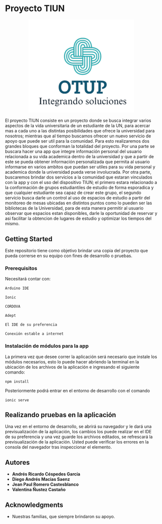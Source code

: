 # Proyecto TIUN

<p align="center">
  <img src="https://raw.githubusercontent.com/Vauzc/Embebidos/master/APP%20-%20UN%20App/src/assets/Imagenes/otup.png" title="OTUP: Integrando Soluciones" alt="" width="350" >
</p>

El proyecto TIUN consiste en un proyecto donde se busca integrar varios aspectos de la vida universitaria de un estudiante de la UN, para acercar mas a cada uno a las distintas posibilidades que ofrece la universidad para nosotros; mientras que al tiempo buscamos ofrecer un nuevo servicio de apoyo que puede ser util para la comunidad. Para esto realizaremos dos grandes bloques que conforman la totalidad del proyecto. Por una parte se buscara hacer una app que integre información personal del usuario relacionada a su vida academica dentro de la universidad y que a partir de este se pueda obtener información personalizada que permita al usuario informarse en varios ambitos que puedan ser utiles para su vida personal y academica donde la universidad pueda verse involucrada. Por otra parte, buscaremos brindar dos servicios a la comunidad que estaran vinculados con la app y con el uso del dispositivo TIUN; el primero estara relacionado a la conformación de grupos estudiantiles de estudio de forma esporadica y que cualquier estudiante sea capaz de crear este grupo, el segundo servicio busca darle un control al uso de espacios de estudio a partir del monitoreo de mesas ubicadas en distintos puntos como lo pueden ser las bibliotecas de la Universidad, para de esta manera permitir al usuario observar que espacios estan disponibles, darle la oportunidad de reservar y asi facilitar la obtencion de lugares de estudio y optimizar los tiempos del mismo.

## Getting Started

Este repositorio tiene como objetivo brindar una copia del proyecto que pueda correrse en su equipo con fines de desarrollo o pruebas.

### Prerequisitos

Necesitará contar con:

```
Arduino IDE
```

```
Ionic
```

```
CORDOVA
```

```
Adept
```

```
El IDE de su preferencia
```

```
Conexión estable a internet
```

### Instalación de módulos para la app

La primera vez que desee correr la aplicación será necesario que instale los módulos necesarios, esto lo puede hacer abriendo la terminal en la ubicación de los archivos de la aplicación e ingresando el siguiente comando:

```
npm install
```

Posteriormente podrá entrar en el entorno de desarrollo con el comando 

```
ionic serve
```

## Realizando pruebas en la aplicación

Una vez en el entorno de desarrollo, se abrirá su navegador y le dará una previsualización de la aplicación, los cambios los puede realizar en el IDE de su preferencia y una vez guarde los archivos editados, se refrescará la previsualización de la aplicación. Usted puede verificar los errores en la consola del navegador tras inspeccionar el elemento.


## Autores

* **Andrés Ricardo Céspedes García** 
* **Diego Andrés Macias Saenz** 
* **Jean Paul Romero Castesblanco** 
* **Valentina Ñustez Castaño** 


## Acknowledgments

* Nuestras familias, que siempre brindaron su apoyo.



